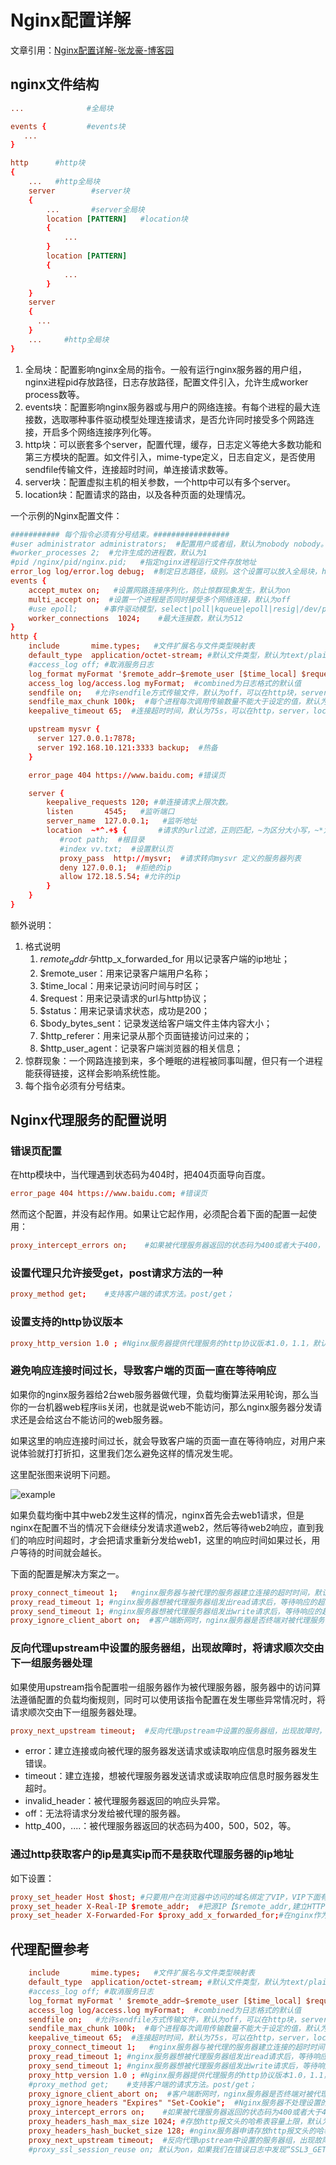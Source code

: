 # Nginx配置详解

文章引用：[Nginx配置详解-张龙豪-博客园](https://www.cnblogs.com/knowledgesea/p/5175711.html)

## nginx文件结构

```conf
...              #全局块

events {         #events块
   ...
}

http      #http块
{
    ...   #http全局块
    server        #server块
    {
        ...       #server全局块
        location [PATTERN]   #location块
        {
            ...
        }
        location [PATTERN]
        {
            ...
        }
    }
    server
    {
      ...
    }
    ...     #http全局块
}
```

1. 全局块：配置影响nginx全局的指令。一般有运行nginx服务器的用户组，nginx进程pid存放路径，日志存放路径，配置文件引入，允许生成worker process数等。
2. events块：配置影响nginx服务器或与用户的网络连接。有每个进程的最大连接数，选取哪种事件驱动模型处理连接请求，是否允许同时接受多个网路连接，开启多个网络连接序列化等。
3. http块：可以嵌套多个server，配置代理，缓存，日志定义等绝大多数功能和第三方模块的配置。如文件引入，mime-type定义，日志自定义，是否使用sendfile传输文件，连接超时时间，单连接请求数等。
4. server块：配置虚拟主机的相关参数，一个http中可以有多个server。
5. location块：配置请求的路由，以及各种页面的处理情况。

一个示例的Nginx配置文件：

```conf
########### 每个指令必须有分号结束。#################
#user administrator administrators;  #配置用户或者组，默认为nobody nobody。
#worker_processes 2;  #允许生成的进程数，默认为1
#pid /nginx/pid/nginx.pid;   #指定nginx进程运行文件存放地址
error_log log/error.log debug;  #制定日志路径，级别。这个设置可以放入全局块，http块，server块，级别以此为：debug|info|notice|warn|error|crit|alert|emerg
events {
    accept_mutex on;   #设置网路连接序列化，防止惊群现象发生，默认为on
    multi_accept on;  #设置一个进程是否同时接受多个网络连接，默认为off
    #use epoll;      #事件驱动模型，select|poll|kqueue|epoll|resig|/dev/poll|eventport
    worker_connections  1024;    #最大连接数，默认为512
}
http {
    include       mime.types;   #文件扩展名与文件类型映射表
    default_type  application/octet-stream; #默认文件类型，默认为text/plain
    #access_log off; #取消服务日志
    log_format myFormat '$remote_addr–$remote_user [$time_local] $request $status $body_bytes_sent $http_referer $http_user_agent $http_x_forwarded_for'; #自定义格式
    access_log log/access.log myFormat;  #combined为日志格式的默认值
    sendfile on;   #允许sendfile方式传输文件，默认为off，可以在http块，server块，location块。
    sendfile_max_chunk 100k;  #每个进程每次调用传输数量不能大于设定的值，默认为0，即不设上限。
    keepalive_timeout 65;  #连接超时时间，默认为75s，可以在http，server，location块。

    upstream mysvr {
      server 127.0.0.1:7878;
      server 192.168.10.121:3333 backup;  #热备
    }

    error_page 404 https://www.baidu.com; #错误页

    server {
        keepalive_requests 120; #单连接请求上限次数。
        listen       4545;   #监听端口
        server_name  127.0.0.1;   #监听地址
        location  ~*^.+$ {       #请求的url过滤，正则匹配，~为区分大小写，~*为不区分大小写。
           #root path;  #根目录
           #index vv.txt;  #设置默认页
           proxy_pass  http://mysvr;  #请求转向mysvr 定义的服务器列表
           deny 127.0.0.1;  #拒绝的ip
           allow 172.18.5.54; #允许的ip
        }
    }
}
```

额外说明：

1. 格式说明
   1. $remote_addr 与$http_x_forwarded_for 用以记录客户端的ip地址；
   2. $remote_user：用来记录客户端用户名称；
   3. $time_local：用来记录访问时间与时区；
   4. $request：用来记录请求的url与http协议；
   5. $status：用来记录请求状态，成功是200；
   6. $body_bytes_sent：记录发送给客户端文件主体内容大小；
   7. $http_referer：用来记录从那个页面链接访问过来的；
   8. $http_user_agent：记录客户端浏览器的相关信息；
2. 惊群现象：一个网路连接到来，多个睡眠的进程被同事叫醒，但只有一个进程能获得链接，这样会影响系统性能。
3. 每个指令必须有分号结束。

## Nginx代理服务的配置说明

### 错误页配置

在http模块中，当代理遇到状态码为404时，把404页面导向百度。

```conf
error_page 404 https://www.baidu.com; #错误页
```

然而这个配置，并没有起作用。如果让它起作用，必须配合着下面的配置一起使用：

```conf
proxy_intercept_errors on;    #如果被代理服务器返回的状态码为400或者大于400，设置的error_page配置起作用。默认为off。
```

### 设置代理只允许接受get，post请求方法的一种

```conf
proxy_method get;    #支持客户端的请求方法。post/get；
```

### 设置支持的http协议版本

```conf
proxy_http_version 1.0 ; #Nginx服务器提供代理服务的http协议版本1.0，1.1，默认设置为1.0版本
```

### 避免响应连接时间过长，导致客户端的页面一直在等待响应

如果你的nginx服务器给2台web服务器做代理，负载均衡算法采用轮询，那么当你的一台机器web程序iis关闭，也就是说web不能访问，那么nginx服务器分发请求还是会给这台不能访问的web服务器。

如果这里的响应连接时间过长，就会导致客户端的页面一直在等待响应，对用户来说体验就打打折扣，这里我们怎么避免这样的情况发生呢。

这里配张图来说明下问题。

![example](../../IMG/nginx/001.png)

如果负载均衡中其中web2发生这样的情况，nginx首先会去web1请求，但是nginx在配置不当的情况下会继续分发请求道web2，然后等待web2响应，直到我们的响应时间超时，才会把请求重新分发给web1，这里的响应时间如果过长，用户等待的时间就会越长。

下面的配置是解决方案之一。

```conf
proxy_connect_timeout 1;   #nginx服务器与被代理的服务器建立连接的超时时间，默认60秒
proxy_read_timeout 1; #nginx服务器想被代理服务器组发出read请求后，等待响应的超时间，默认为60秒。
proxy_send_timeout 1; #nginx服务器想被代理服务器组发出write请求后，等待响应的超时间，默认为60秒。
proxy_ignore_client_abort on;  #客户端断网时，nginx服务器是否终端对被代理服务器的请求。默认为off。
```

### 反向代理upstream中设置的服务器组，出现故障时，将请求顺次交由下一组服务器处理

如果使用upstream指令配置啦一组服务器作为被代理服务器，服务器中的访问算法遵循配置的负载均衡规则，同时可以使用该指令配置在发生哪些异常情况时，将请求顺次交由下一组服务器处理。

```conf
proxy_next_upstream timeout;  #反向代理upstream中设置的服务器组，出现故障时，被代理服务器返回的状态值。error|timeout|invalid_header|http_500|http_502|http_503|http_504|http_404|off
```

- error：建立连接或向被代理的服务器发送请求或读取响应信息时服务器发生错误。
- timeout：建立连接，想被代理服务器发送请求或读取响应信息时服务器发生超时。
- invalid_header：被代理服务器返回的响应头异常。
- off：无法将请求分发给被代理的服务器。
- http_400，....：被代理服务器返回的状态码为400，500，502，等。

### 通过http获取客户的ip是真实ip而不是获取代理服务器的ip地址

如下设置：

```conf
proxy_set_header Host $host; #只要用户在浏览器中访问的域名绑定了VIP，VIP下面有RS，则就用$host；host是访问URL中的域名和端口，如：www.taobao.com:80
proxy_set_header X-Real-IP $remote_addr;  #把源IP【$remote_addr,建立HTTP连接header里面的信息】赋值给X-Real-IP；这样在代码中 $X-Real-IP来获取源IP
proxy_set_header X-Forwarded-For $proxy_add_x_forwarded_for;#在nginx作为代理服务器时，设置的IP列表，会把经过的机器ip，代理机器ip都记录下来，用【，】隔开；代码中用 echo $x-forwarded-for |awk -F, '{print $1}' 来作为源IP
```

## 代理配置参考

```conf
    include       mime.types;   #文件扩展名与文件类型映射表
    default_type  application/octet-stream; #默认文件类型，默认为text/plain
    #access_log off; #取消服务日志
    log_format myFormat ' $remote_addr–$remote_user [$time_local] $request $status $body_bytes_sent $http_referer $http_user_agent $http_x_forwarded_for'; #自定义格式
    access_log log/access.log myFormat;  #combined为日志格式的默认值
    sendfile on;   #允许sendfile方式传输文件，默认为off，可以在http块，server块，location块。
    sendfile_max_chunk 100k;  #每个进程每次调用传输数量不能大于设定的值，默认为0，即不设上限。
    keepalive_timeout 65;  #连接超时时间，默认为75s，可以在http，server，location块。
    proxy_connect_timeout 1;   #nginx服务器与被代理的服务器建立连接的超时时间，默认60秒
    proxy_read_timeout 1; #nginx服务器想被代理服务器组发出read请求后，等待响应的超时间，默认为60秒。
    proxy_send_timeout 1; #nginx服务器想被代理服务器组发出write请求后，等待响应的超时间，默认为60秒。
    proxy_http_version 1.0 ; #Nginx服务器提供代理服务的http协议版本1.0，1.1，默认设置为1.0版本。
    #proxy_method get;    #支持客户端的请求方法。post/get；
    proxy_ignore_client_abort on;  #客户端断网时，nginx服务器是否终端对被代理服务器的请求。默认为off。
    proxy_ignore_headers "Expires" "Set-Cookie";  #Nginx服务器不处理设置的http相应投中的头域，这里空格隔开可以设置多个。
    proxy_intercept_errors on;    #如果被代理服务器返回的状态码为400或者大于400，设置的error_page配置起作用。默认为off。
    proxy_headers_hash_max_size 1024; #存放http报文头的哈希表容量上限，默认为512个字符。
    proxy_headers_hash_bucket_size 128; #nginx服务器申请存放http报文头的哈希表容量大小。默认为64个字符。
    proxy_next_upstream timeout;  #反向代理upstream中设置的服务器组，出现故障时，被代理服务器返回的状态值。error|timeout|invalid_header|http_500|http_502|http_503|http_504|http_404|off
    #proxy_ssl_session_reuse on; 默认为on，如果我们在错误日志中发现“SSL3_GET_FINSHED:digest check failed”的情况时，可以将该指令设置为off。
```
